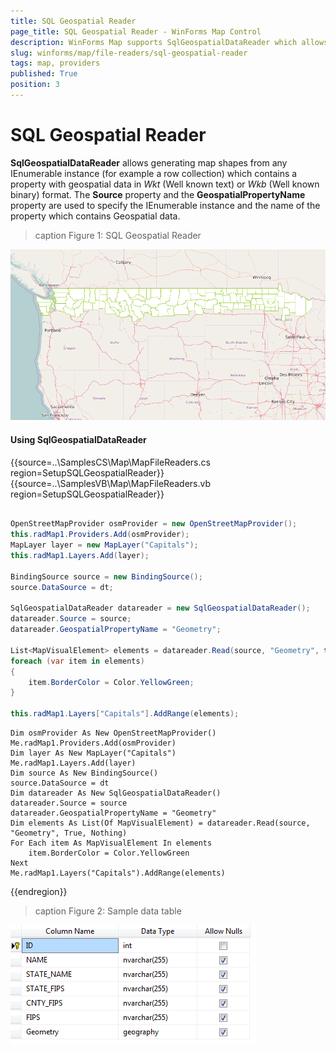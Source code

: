 ```yaml
---
title: SQL Geospatial Reader
page_title: SQL Geospatial Reader - WinForms Map Control
description: WinForms Map supports SqlGeospatialDataReader which allows generating map shapes from any IEnumerable instance that contains a property with geospatial data in *Wkt* (Well known text) or *Wkb* (Well known binary) format.
slug: winforms/map/file-readers/sql-geospatial-reader
tags: map, providers
published: True
position: 3 
---
```


# SQL Geospatial Reader

__SqlGeospatialDataReader__ allows generating map shapes from any IEnumerable instance (for example a row collection) which contains a property with geospatial data in *Wkt* (Well known text) or *Wkb* (Well known binary) format. The __Source__ property and the __GeospatialPropertyName__ property are used to specify the IEnumerable instance and the name of the property which contains Geospatial data.

>caption Figure 1: SQL Geospatial Reader

![map-file-readers-sql-geospatial-reader 001](images/map-file-readers-sql-geospatial-reader001.png)


#### Using SqlGeospatialDataReader

{{source=..\SamplesCS\Map\MapFileReaders.cs region=SetupSQLGeospatialReader}} 
{{source=..\SamplesVB\Map\MapFileReaders.vb region=SetupSQLGeospatialReader}}

````C#
            
OpenStreetMapProvider osmProvider = new OpenStreetMapProvider();
this.radMap1.Providers.Add(osmProvider);
MapLayer layer = new MapLayer("Capitals");
this.radMap1.Layers.Add(layer);
            
BindingSource source = new BindingSource();
source.DataSource = dt;
            
SqlGeospatialDataReader datareader = new SqlGeospatialDataReader();
datareader.Source = source;
datareader.GeospatialPropertyName = "Geometry";
            
List<MapVisualElement> elements = datareader.Read(source, "Geometry", true, null);
foreach (var item in elements)
{
    item.BorderColor = Color.YellowGreen;
}
            
this.radMap1.Layers["Capitals"].AddRange(elements);

````
````VB.NET
Dim osmProvider As New OpenStreetMapProvider()
Me.radMap1.Providers.Add(osmProvider)
Dim layer As New MapLayer("Capitals")
Me.radMap1.Layers.Add(layer)
Dim source As New BindingSource()
source.DataSource = dt
Dim datareader As New SqlGeospatialDataReader()
datareader.Source = source
datareader.GeospatialPropertyName = "Geometry"
Dim elements As List(Of MapVisualElement) = datareader.Read(source, "Geometry", True, Nothing)
For Each item As MapVisualElement In elements
    item.BorderColor = Color.YellowGreen
Next
Me.radMap1.Layers("Capitals").AddRange(elements)

````

{{endregion}} 

>caption Figure 2: Sample data table

![map-file-readers-sql-geospatial-reader 002](images/map-file-readers-sql-geospatial-reader002.png)

 